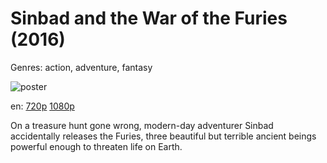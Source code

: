 # Sinbad and the War of the Furies (2016)

Genres: action, adventure, fantasy

![poster](http://image.tmdb.org/t/p/w500/c3iSMNotjwXdB4DZQTOf3QHMHLy.jpg)

en:
  [720p](magnet:?xt=urn:btih:02C68A0CC6785B53F392BD36AD5F383974336B34&tr=udp://glotorrents.pw:6969/announce&tr=udp://tracker.opentrackr.org:1337/announce&tr=udp://torrent.gresille.org:80/announce&tr=udp://tracker.openbittorrent.com:80&tr=udp://tracker.coppersurfer.tk:6969&tr=udp://tracker.leechers-paradise.org:6969&tr=udp://p4p.arenabg.ch:1337&tr=udp://tracker.internetwarriors.net:1337)
  [1080p](magnet:?xt=urn:btih:D4A3217E3FA71F7B5F3A8C92707A4C136458048D&tr=udp://glotorrents.pw:6969/announce&tr=udp://tracker.opentrackr.org:1337/announce&tr=udp://torrent.gresille.org:80/announce&tr=udp://tracker.openbittorrent.com:80&tr=udp://tracker.coppersurfer.tk:6969&tr=udp://tracker.leechers-paradise.org:6969&tr=udp://p4p.arenabg.ch:1337&tr=udp://tracker.internetwarriors.net:1337)
  


On a treasure hunt gone wrong, modern-day adventurer Sinbad accidentally releases the Furies, three beautiful but terrible ancient beings powerful enough to threaten life on Earth.